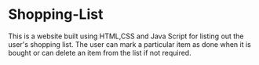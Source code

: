 # Shopping-List
This is a website built using HTML,CSS and Java Script for listing out the user's shopping list. The user can mark a particular item as done when it is bought or can delete an item from the list if not required.
